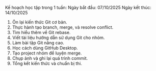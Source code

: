 Kế hoạch học tập trong 1 tuần:
Ngày bắt đầu: 07/10/2025
Ngày kết thúc: 14/10/2025
1. Ôn lại kiến thức Git cơ bản.
2. Thực hành tạo branch, merge, và resolve conflict.
3. Tìm hiểu thêm về Git rebase.
4. Viết tài liệu hướng dẫn sử dụng Git cho nhóm.
5. Làm bài tập Git nâng cao.
6. Học cách dùng GitHub Desktop.
7. Tạo project nhóm để luyện merge.
8. Chụp ảnh và ghi lại quá trình commit.
9. Tổng kết kiến thức và chuẩn bị thi.
